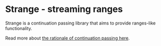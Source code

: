# Strange - streaming ranges

Strange is a continuation passing library that aims to provide ranges-like functionality.

Read more about [the rationale of continuation passing here](docs/continuation_passing.md).
